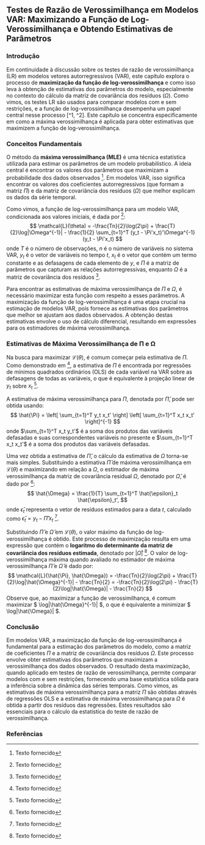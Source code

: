 ## Testes de Razão de Verossimilhança em Modelos VAR: Maximizando a Função de Log-Verossimilhança e Obtendo Estimativas de Parâmetros
### Introdução
Em continuidade à discussão sobre os testes de razão de verossimilhança (LR) em modelos vetores autorregressivos (VAR), este capítulo explora o processo de **maximização da função de log-verossimilhança** e como isso leva à obtenção de estimativas dos parâmetros do modelo, especialmente no contexto do cálculo da matriz de covariância dos resíduos ($\Omega$). Como vimos, os testes LR são usados para comparar modelos com e sem restrições, e a função de log-verossimilhança desempenha um papel central nesse processo [^1, ^2]. Este capítulo se concentra especificamente em como a máxima verossimilhança é aplicada para obter estimativas que maximizem a função de log-verossimilhança.

### Conceitos Fundamentais
O método da **máxima verossimilhança (MLE)** é uma técnica estatística utilizada para estimar os parâmetros de um modelo probabilístico. A ideia central é encontrar os valores dos parâmetros que maximizam a probabilidade dos dados observados [^1]. Em modelos VAR, isso significa encontrar os valores dos coeficientes autorregressivos (que formam a matriz $\Pi$) e da matriz de covariância dos resíduos ($\Omega$) que melhor explicam os dados da série temporal.

Como vimos, a função de log-verossimilhança para um modelo VAR, condicionada aos valores iniciais, é dada por [^1]:
$$
\mathcal{L}(\theta) = -\frac{Tn}{2}\log(2\pi) + \frac{T}{2}\log|\Omega^{-1}| - \frac{1}{2} \sum_{t=1}^T (y_t - \Pi'x_t)'\Omega^{-1}(y_t - \Pi'x_t)
$$
onde $T$ é o número de observações, $n$ é o número de variáveis no sistema VAR, $y_t$ é o vetor de variáveis no tempo $t$, $x_t$ é o vetor que contém um termo constante e as defasagens de cada elemento de $y$, e $\Pi$ é a matriz de parâmetros que capturam as relações autorregressivas, enquanto $\Omega$ é a matriz de covariância dos resíduos [^1].

Para encontrar as estimativas de máxima verossimilhança de $\Pi$ e $\Omega$, é necessário maximizar esta função com respeito a esses parâmetros. A maximização da função de log-verossimilhança é uma etapa crucial na estimação de modelos VAR, pois fornece as estimativas dos parâmetros que melhor se ajustam aos dados observados. A obtenção destas estimativas envolve o uso de cálculo diferencial, resultando em expressões para os estimadores de máxima verossimilhança.

### Estimativas de Máxima Verossimilhança de Π e Ω

Na busca para maximizar $\mathcal{L}(\theta)$, é comum começar pela estimativa de $\Pi$. Como demonstrado em [^1], a estimativa de $\Pi$ é encontrada por regressões de mínimos quadrados ordinários (OLS) de cada variável na VAR sobre as defasagens de todas as variáveis, o que é equivalente à projeção linear de $y_t$ sobre $x_t$ [^1].

A estimativa de máxima verossimilhança para $\Pi$, denotada por $\hat{\Pi}$, pode ser obtida usando:
$$
\hat{\Pi} = \left[ \sum_{t=1}^T y_t x_t' \right] \left[ \sum_{t=1}^T x_t x_t' \right]^{-1}
$$
onde $\sum_{t=1}^T x_t y_t'$  é a soma dos produtos das variáveis defasadas e suas correspondentes variáveis no presente e $\sum_{t=1}^T x_t x_t'$ é a soma dos produtos das variáveis defasadas.

Uma vez obtida a estimativa de $\hat{\Pi}$, o cálculo da estimativa de $\Omega$ torna-se mais simples.  Substituindo a estimativa $\hat{\Pi}$ de máxima verossimilhança em $\mathcal{L}(\theta)$ e maximizando em relação a $\Omega$, o estimador de máxima verossimilhança da matriz de covariância residual $\Omega$, denotado por $\hat{\Omega}$, é dado por [^1]:
$$
\hat{\Omega} = \frac{1}{T} \sum_{t=1}^T \hat{\epsilon}_t \hat{\epsilon}_t',
$$
onde $\hat{\epsilon}_t$ representa o vetor de resíduos estimados para a data $t$, calculado como $\hat{\epsilon}_t = y_t - \hat{\Pi}'x_t$ [^1].

Substituindo  $\hat{\Pi}$  e $\hat{\Omega}$  em  $\mathcal{L}(\theta)$, o valor máximo da função de log-verossimilhança é obtido. Este processo de maximização resulta em uma expressão que contém o **logaritmo do determinante da matriz de covariância dos resíduos estimada**, denotado por $|\hat{\Omega}|$ [^1]. O valor de log-verossimilhança máxima quando avaliado no estimador de máxima verossimilhança $\hat{\Pi}$ e $\hat{\Omega}$ é dado por:
$$
\mathcal{L}(\hat{\Pi}, \hat{\Omega}) = -\frac{Tn}{2}\log(2\pi) + \frac{T}{2}\log|\hat{\Omega}^{-1}| - \frac{Tn}{2} = -\frac{Tn}{2}\log(2\pi) - \frac{T}{2}\log|\hat{\Omega}| - \frac{Tn}{2}
$$
Observe que, ao maximizar a função de verossimilhança, é comum maximizar $ \log|\hat{\Omega}^{-1}| $, o que é equivalente a minimizar $ \log|\hat{\Omega}| $.

### Conclusão
Em modelos VAR, a maximização da função de log-verossimilhança é fundamental para a estimação dos parâmetros do modelo, como a matriz de coeficientes $\Pi$ e a matriz de covariância dos resíduos $\Omega$. Este processo envolve obter estimativas dos parâmetros que maximizam a verossimilhança dos dados observados. O resultado desta maximização, quando aplicado em testes de razão de verossimilhança, permite comparar modelos com e sem restrições, fornecendo uma base estatística sólida para a inferência sobre a dinâmica das séries temporais. Como vimos, as estimativas de máxima verossimilhança para a matriz $\Pi$ são obtidas através de regressões OLS e a estimativa de máxima verossimilhança para $\Omega$ é obtida a partir dos resíduos das regressões. Estes resultados são essenciais para o cálculo da estatística do teste de razão de verossimilhança.

### Referências
[^1]: Texto fornecido
[^2]: Tópicos anteriores.
<!-- END -->
